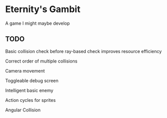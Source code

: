 # Eternity's Gambit
A game I might maybe develop

## TODO
Basic collision check before ray-based check improves resource efficiency

Correct order of multiple collisions

Camera movement

Toggleable debug screen

Intelligent basic enemy

Action cycles for sprites

Angular Collision
